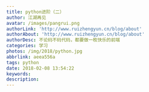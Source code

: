 ```yaml
---
title: python进阶（二）
author: 江湖再见
avatar: /images/pangrui.png
authorLink: 'http://www.ruizhengyun.cn/blog/about'
authorAbout: 'http://www.ruizhengyun.cn/blog/about'
authorDesc: 不论码不码代码，都要做一枚快乐的前端
categories: 学习
photos: /img/2018/python.jpg
abbrlink: aeea556a
tags: python
date: 2018-02-08 13:54:22
keywords:
description:
---
```

